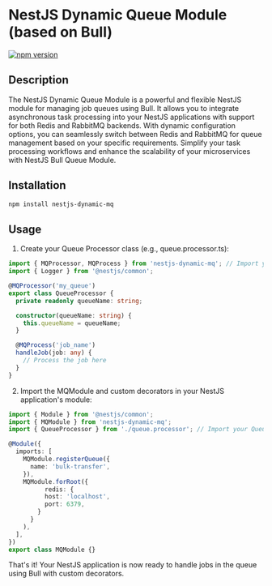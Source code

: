 # NestJS Dynamic Queue Module (based on Bull)

[![npm version](https://badge.fury.io/js/nestjs-dynamic-mq.svg)](https://badge.fury.io/js/nestjs-dynamic-mq)

## Description

The NestJS Dynamic Queue Module is a powerful and flexible NestJS module for managing job queues using Bull. It allows you to integrate asynchronous task processing into your NestJS applications with support for both Redis and RabbitMQ backends. With dynamic configuration options, you can seamlessly switch between Redis and RabbitMQ for queue management based on your specific requirements. Simplify your task processing workflows and enhance the scalability of your microservices with NestJS Bull Queue Module.

## Installation

```bash
npm install nestjs-dynamic-mq
```

## Usage

1. Create your Queue Processor class (e.g., queue.processor.ts):
``` typescript
import { MQProcessor, MQProcess } from 'nestjs-dynamic-mq'; // Import your custom decorators
import { Logger } from '@nestjs/common';

@MQProcessor('my_queue')
export class QueueProcessor {
  private readonly queueName: string;

  constructor(queueName: string) {
    this.queueName = queueName;
  }

  @MQProcess('job_name')
  handleJob(job: any) {
    // Process the job here
  }
}

```

2. Import the MQModule and custom decorators in your NestJS application's module:

``` typescript
import { Module } from '@nestjs/common';
import { MQModule } from 'nestjs-dynamic-mq';
import { QueueProcessor } from './queue.processor'; // Import your Queue Processor class

@Module({
  imports: [
    MQModule.registerQueue({
      name: 'bulk-transfer',
    }),
    MQModule.forRoot({
          redis: {
          host: 'localhost',
          port: 6379,
        }
      }
    ),
  ],
})
export class MQModule {}

```

That's it! Your NestJS application is now ready to handle jobs in the queue using Bull with custom decorators.
